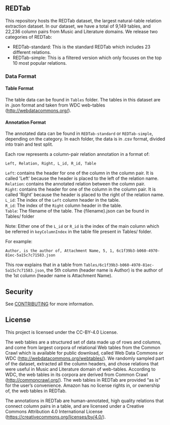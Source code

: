 ## REDTab

This repository hosts the REDTab dataset, the largest natural-table relation extraction dataset. In our dataset, we have a total of 9,149 tables, and 22,236 column pairs from Music and Literature domains. We release two categories of REDTab:

 - REDTab-standard: This is the standard REDTab which includes 23 different relations.
 - REDTab-simple: This is a filtered version which only focuses on the top 10 most popular relations.

### Data Format

#### Table Format

The table data can be found in `Tables` folder. The tables in this dataset are in .json format and taken from WDC web-tables (http://webdatacommons.org/). 

#### Annotation Format

The annotated data can be found in `REDTab-standard` or `REDTab-simple`, depending on the category. In each folder, the data is in .csv format, divided into train and test split. 

Each row represents a column-pair relation annotation in a format of:
```
Left, Relation, Right, L_id, R_id, Table
```

`Left`: contains the header for one of the column in the column pair. It is called 'Left' because the header is placed to the left of the relation name.  
`Relation`: contains the annotated relation between the column pair.  
`Right`: contains the header for one of the column in the column pair. It is called 'Right' because the header is placed to the right of the relation name.  
`L_id`: The index of the `Left` column header in the table.  
`R_id`: The index of the `Right` column header in the table.  
`Table`: The filename of the table. The {filename}.json can be found in Tables/ folder  

Note: Either one of the `L_id` or `R_id` is the index of the main column which be referred in `keyColumnIndex` in the table file present in Tables/ folder.


For example:

```
Author, is the author of, Attachment Name, 5, 1, 6c1f39b3-b060-4970-81ec-5a15c7c71583.json
```

This row explains that in a table from `Tables/6c1f39b3-b060-4970-81ec-5a15c7c71583.json`, the 5th column (header name is Author) is the author of the 1st column (header name is Attachment Name).

## Security

See [CONTRIBUTING](CONTRIBUTING.md#security-issue-notifications) for more information.

## License

This project is licensed under the CC-BY-4.0 License.

The web tables are a structured set of data made up of rows and columns, and come from largest corpora of relational Web tables from the Common Crawl which is available for public download, called Web Data Commons or WDC (http://webdatacommons.org/webtables/). We randomly sampled part of the dataset, extracted all the column headers, and chose relations that were useful in Music and Literature domain of web-tables. According to WDC, the web tables in its corpora are derived from Common Crawl (http://commoncrawl.org/). The web tables in REDTab are provided “as is” for the user’s convenience. Amazon has no license rights in, or ownership of, the web tables in REDTab. 

The annotations in REDTab are human-annotated, high quality relations that connect column pairs in a table, and are licensed under a Creative Commons Attribution 4.0 International License (https://creativecommons.org/licenses/by/4.0/). 
